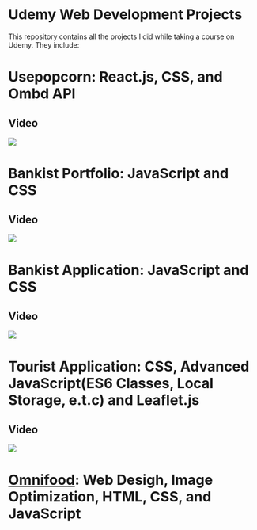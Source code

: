 # Udemy Web Development Projects


This repository contains all the projects I did while taking a course on Udemy. They include:

# Usepopcorn: React.js, CSS, and Ombd API
## Video
<div>
    <a href="https://www.loom.com/share/0eb1d53acd9e4780a7fc19818ad1ce62">
      <img style="max-width:300px;" src="https://cdn.loom.com/sessions/thumbnails/0eb1d53acd9e4780a7fc19818ad1ce62-218937ca3df9f7fb-full-play.gif">
    </a>
  </div>
  
# Bankist Portfolio: JavaScript and CSS   
## Video
<div>
    <a href="https://www.loom.com/share/71edf7bf0a0e41239f2a3e62e59b57e9">
      <img style="max-width:300px;" src="https://cdn.loom.com/sessions/thumbnails/71edf7bf0a0e41239f2a3e62e59b57e9-95c8bc59cf845576-full-play.gif">
    </a>
  </div>

# Bankist Application: JavaScript and CSS 
## Video
<div>
    <a href="https://www.loom.com/share/a5a2eaebebff4f968b8db2388e338ce4">
      <img style="max-width:300px;" src="https://cdn.loom.com/sessions/thumbnails/a5a2eaebebff4f968b8db2388e338ce4-35e3b2fc8826217e-full-play.gif">
    </a>
  </div>

# Tourist Application: CSS, Advanced JavaScript(ES6 Classes, Local Storage, e.t.c) and Leaflet.js
## Video
<div>
    <a href="https://www.loom.com/share/a26a00e184904d8e925f00a9e5885534">
      <img style="max-width:300px;" src="https://cdn.loom.com/sessions/thumbnails/a26a00e184904d8e925f00a9e5885534-f32492216825386a-full-play.gif">
    </a>
  </div>

# <a href="https://omnifood-irentadom.netlify.app/">Omnifood</a>: Web Desigh, Image Optimization, HTML, CSS, and JavaScript
  
